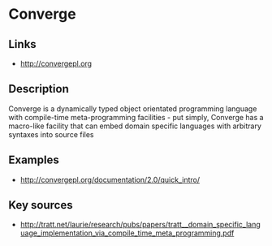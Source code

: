 # Converge

## Links

- http://convergepl.org

## Description
Converge is a dynamically typed object orientated programming language with compile-time meta-programming facilities - put simply, Converge has a macro-like facility that can embed domain specific languages with arbitrary syntaxes into source files

## Examples

- http://convergepl.org/documentation/2.0/quick_intro/

## Key sources

- http://tratt.net/laurie/research/pubs/papers/tratt__domain_specific_language_implementation_via_compile_time_meta_programming.pdf
